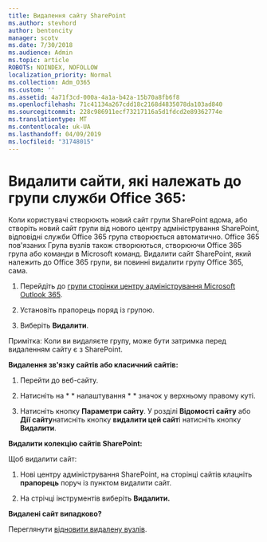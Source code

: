 ```yaml
---
title: Видалення сайту SharePoint
ms.author: stevhord
author: bentoncity
manager: scotv
ms.date: 7/30/2018
ms.audience: Admin
ms.topic: article
ROBOTS: NOINDEX, NOFOLLOW
localization_priority: Normal
ms.collection: Adm_O365
ms.custom: ''
ms.assetid: 4a71f3cd-000a-4a1a-b42a-15b70a8fb6f8
ms.openlocfilehash: 71c41134a267cdd18c2168d4835078da103ad840
ms.sourcegitcommit: 228c986911ecf73217116a5d1fdcd2e89362774e
ms.translationtype: MT
ms.contentlocale: uk-UA
ms.lasthandoff: 04/09/2019
ms.locfileid: "31748015"
---
```

# <a name="delete-sites-that-belong-to-an-office-365-group"></a>Видалити сайти, які належать до групи служби Office 365:

Коли користувачі створюють новий сайт групи SharePoint вдома, або створіть новий сайт групи від нового центру адміністрування SharePoint, відповідні служби Office 365 група створюється автоматично. Office 365 пов'язаних Група вузлів також створюються, створюючи Office 365 група або команди в Microsoft команд. Видалити сайт SharePoint, який належить до Office 365 групи, ви повинні видалити групу Office 365, сама. 
  
1. Перейдіть до [групи сторінки центру адміністрування Microsoft Outlook 365](https://portal.office.com/adminportal/home#/groups).
    
2. Установіть прапорець поряд із групою.
    
3. Виберіть **Видалити**.
    
Примітка: Коли ви видаляєте групу, може бути затримка перед видаленням сайту є з SharePoint.
  
**Видалення зв'язку сайтів або класичний сайтів:**

1. Перейти до веб-сайту.
  
2. Натисніть на * * налаштування * * значок у верхньому правому куті. 
  
3. Натисніть кнопку **Параметри сайту**. У розділі **Відомості сайту** або **Дії сайту**натисніть кнопку **видалити цей сайт**і натисніть кнопку **Видалити**.
  
**Видалити колекцію сайтів SharePoint:**

Щоб видалити сайт:
  
1. Нові центру адміністрування SharePoint, на сторінці сайтів клацніть **прапорець** поруч із пунктом видалити сайт. 
    
2. На стрічці інструментів виберіть **Видалити.**
    
**Видалені сайт випадково?**

Переглянути [відновити видалену вузлів](https://go.microsoft.com/fwlink/?linkid=867660).
  


